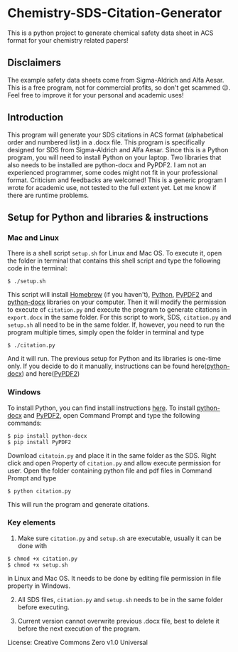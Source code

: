 # Chemistry-SDS-Citation-Generator
This is a python project to generate chemical safety data sheet in ACS format for your chemistry related papers!

## Disclaimers
The example safety data sheets come from Sigma-Aldrich and Alfa Aesar.
This is a free program, not for commercial profits, so don't get scammed 😉. Feel free to improve it for your personal and academic uses!

## Introduction
This program will generate your SDS citations in ACS format (alphabetical order and numbered list) in a .docx file. This program is specifically designed for SDS from Sigma-Aldrich and Alfa Aesar. Since this is a Python program, you will need to install Python on your laptop. Two libraries that also needs to be installed are python-docx and PyPDF2.
I am not an experienced programmer, some codes might not fit in your professional format. Criticism and feedbacks are welcomed! This is a generic program I wrote for academic use, not tested to the full extent yet. Let me know if there are runtime problems.

## Setup for Python and libraries & instructions
### Mac and Linux
There is a shell script `setup.sh` for Linux and Mac OS. To execute it, open the folder in terminal that contains this shell script and type the following code in the terminal:
```
$ ./setup.sh
```
This script will install [Homebrew](https://brew.sh) (if you haven't), [Python](https://www.python.org/downloads/mac-osx/), [PyPDF2](https://pypi.org/project/PyPDF2/#description) and [python-docx](https://python-docx.readthedocs.io/en/latest/user/install.html) libraries on your computer. Then it will modify the permission to execute of `citation.py` and execute the program to generate citations in `export.docx` in the same folder.
For this script to work, SDS, `citation.py` and `setup.sh` all need to be in the same folder. If, however, you need to run the program multiple times, simply open the folder in terminal and type
```
$ ./citation.py
```
And it will run. The previous setup for Python and its libraries is one-time only.
If you decide to do it manually, instructions can be found here([python-docx](https://python-docx.readthedocs.io/en/latest/user/install.html)) and here([PyPDF2](https://pypi.org/project/PyPDF2/#description))

### Windows
To install Python, you can find install instructions [here](https://www.python.org/downloads/windows/).
To install [python-docx](https://python-docx.readthedocs.io/en/latest/user/install.html) and [PyPDF2](https://pypi.org/project/PyPDF2/#description), open Command Prompt and type the following commands:
```
$ pip install python-docx
$ pip install PyPDF2
```
Download `citatoin.py` and place it in the same folder as the SDS. Right click and open Property of `citation.py` and allow execute permission for user. Open the folder containing python file and pdf files in Command Prompt and type
```
$ python citation.py
```
This will run the program and generate citations.

### Key elements
1. Make sure `citation.py` and `setup.sh` are executable, usually it can be done with
```
$ chmod +x citation.py
$ chmod +x setup.sh
```
in Linux and Mac OS. It needs to be done by editing file permission in file property in Windows.

2. All SDS files, `citation.py` and `setup.sh` needs to be in the same folder before executing.

3. Current version cannot overwrite previous .docx file, best to delete it before the next execution of the program.

License: Creative Commons Zero v1.0 Universal
